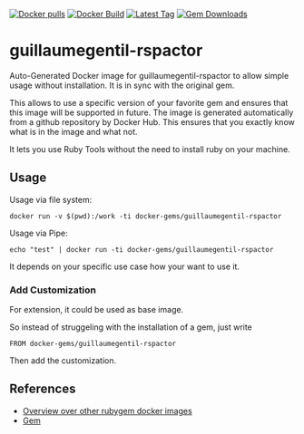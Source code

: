 [![Docker pulls](https://img.shields.io/docker/pulls/rubygem/guillaumegentil-rspactor.svg)](https://hub.docker.com/r/rubygem/guillaumegentil-rspactor/)
[![Docker Build](https://img.shields.io/docker/automated/rubygem/guillaumegentil-rspactor.svg)](https://hub.docker.com/r/rubygem/guillaumegentil-rspactor/)
[![Latest Tag](https://img.shields.io/github/tag/docker-rubygem/guillaumegentil-rspactor.svg)](https://hub.docker.com/r/rubygem/guillaumegentil-rspactor/)
[![Gem Downloads](https://img.shields.io/gem/dt/guillaumegentil-rspactor.svg)](https://rubygems.org/gems/guillaumegentil-rspactor/)
# guillaumegentil-rspactor

Auto-Generated Docker image for guillaumegentil-rspactor to allow simple usage without installation.
It is in sync with the original gem.

This allows to use a specific version of your favorite gem and ensures that this image will be supported in future.
The image is generated automatically from a github repository by Docker Hub.
This ensures that you exactly know what is in the image and what not.

It lets you use Ruby Tools without the need to install ruby on your machine.

## Usage

Usage via file system:

`docker run -v $(pwd):/work -ti docker-gems/guillaumegentil-rspactor`

Usage via Pipe:

`echo "test" | docker run -ti docker-gems/guillaumegentil-rspactor`

It depends on your specific use case how your want to use it.

### Add Customization

For extension, it could be used as base image.

So instead of struggeling with the installation of a gem, just write

`FROM docker-gems/guillaumegentil-rspactor`

Then add the customization.

## References

 - [Overview over other rubygem docker images](https://github.com/thinkbot/docker-rubygem)
 - [Gem](https://rubygems.org/gems/guillaumegentil-rspactor/)
